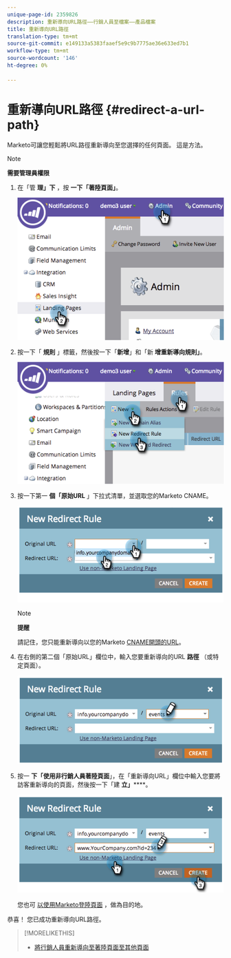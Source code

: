 ```yaml
---
unique-page-id: 2359826
description: 重新導向URL路徑——行銷人員至檔案——產品檔案
title: 重新導向URL路徑
translation-type: tm+mt
source-git-commit: e149133a5383faaef5e9c9b7775ae36e633ed7b1
workflow-type: tm+mt
source-wordcount: '146'
ht-degree: 0%

---
```



# 重新導向URL路徑 {#redirect-a-url-path}

Marketo可讓您輕鬆將URL路徑重新導向至您選擇的任何頁面。 這是方法。

>[!NOTE]
>
>**需要管理員權限**

1. 在「管 **理」下** ，按 **一下「著陸頁面」**。

   ![](assets/image2014-9-18-13-3a43-3a29.png)

1. 按一下「 **規則** 」標籤，然後按一下「**新增**」和「新 **增重新導向規則」**。

   ![](assets/image2014-9-18-13-3a43-3a40.png)

1. 按一下第一 **個「原始URL** 」下拉式清單，並選取您的Marketo CNAME。

   ![](assets/image2014-9-18-13-3a43-3a49.png)

   >[!NOTE]
   >
   >**提醒**
   >
   >
   >請記住，您只能重新導向以您的Marketo [CNAME開頭的URL](../../../../product-docs/demand-generation/landing-pages/landing-page-actions/customize-your-landing-page-urls-with-a-cname.md)。

1. 在右側的第二個「原始URL」欄位中，輸入您要重新導向的URL **路徑** （或特定頁面）。

   ![](assets/image2014-9-18-13-3a43-3a59.png)

1. 按一 **下「使用非行銷人員著陸頁面**」，在「重新導向URL」欄位中輸入您要將訪客重新導向的頁面，然後按一下「建 **立」******。

   ![](assets/image2014-9-18-13-3a44-3a7.png)

   您也可 [以使用Marketo登陸頁面](https://docs.marketo.com/x/vAEk) ，做為目的地。

恭喜！  您已成功重新導向URL路徑。

>[!MORELIKETHIS]
>
>* [將行銷人員重新導向至著陸頁面至其他頁面](../../../../product-docs/demand-generation/landing-pages/landing-page-actions/redirect-a-marketo-landing-page-to-another-page.md)

>



